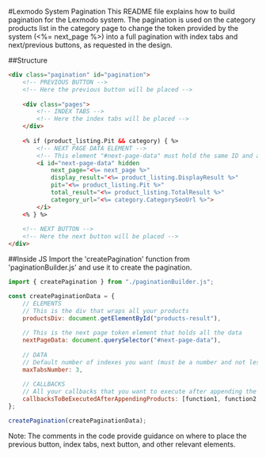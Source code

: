 #Lexmodo System Pagination
This README file explains how to build pagination for the Lexmodo system. The pagination is used on the category products list in the category page to change the token provided by the system (<%= next_page %>) into a full pagination with index tabs and next/previous buttons, as requested in the design.

##Structure
```html
<div class="pagination" id="pagination">
    <!-- PREVIOUS BUTTON -->
    <!-- Here the previous button will be placed -->
    
    <div class="pages">
        <!-- INDEX TABS -->
        <!-- Here the index tabs will be placed -->
    </div>
    
    <% if (product_listing.Pit && category) { %>
        <!-- NEXT PAGE DATA ELEMENT -->
        <!-- This element "#next-page-data" must hold the same ID and all these attributes and data from plush -->
        <i id="next-page-data" hidden
            next_page="<%= next_page %>"
            display_result="<%= product_listing.DisplayResult %>"
            pit="<%= product_listing.Pit %>"
            total_result="<%= product_listing.TotalResult %>"
            category_url="<%= category.CategorySeoUrl %>">
        </i>
    <% } %>
    
    <!-- NEXT BUTTON -->
    <!-- Here the next button will be placed -->
</div>
```
##Inside JS
Import the 'createPagination' function from 'paginationBuilder.js' and use it to create the pagination.
```javascript
import { createPagination } from "./paginationBuilder.js";

const createPaginationData = { 
    // ELEMENTS
    // This is the div that wraps all your products
    productsDiv: document.getElementById("products-result"),  
    
    // This is the next page token element that holds all the data
    nextPageData: document.querySelector("#next-page-data"),  
    
    // DATA
    // Default number of indexes you want (must be a number and not less than 1)
    maxTabsNumber: 3,  
    
    // CALLBACKS
    // All your callbacks that you want to execute after appending the new products from indexes (must be an array of functions)
    callbacksToBeExecutedAfterAppendingProducts: [function1, function2, ....]
};

createPagination(createPaginationData);
```
Note: The comments in the code provide guidance on where to place the previous button, index tabs, next button, and other relevant elements.
